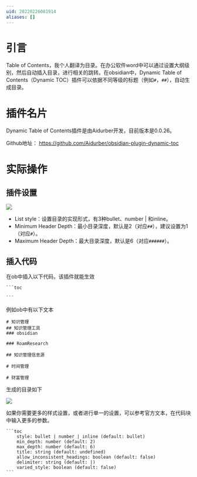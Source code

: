 ```yaml
---
uid: 20220226081914
aliases: []
---
```

# 引言
Table of Contents，我个人翻译为目录。在办公软件word中可以通过设置大纲级别，然后自动插入目录，进行相关的跳转。在obsidian中，Dynamic Table of Contents（Dynamic TOC）插件可以依据不同等级的标题（例如`#`，`##`），自动生成目录。

# 插件名片
Dynamic Table of Contents插件是由Aidurber开发，目前版本是0.0.26。

Github地址： https://github.com/Aidurber/obsidian-plugin-dynamic-toc

# 实际操作
## 插件设置
![](https://gitee.com/cyddgi/picture-store/raw/master/img/20220226082612.png)

- List style：设置目录的实现形式，有3种bullet、number | 和inline。
- Minimum Header Depth：最小目录深度，默认是2（对应`##`），建议设置为1（对应`#`）。
- Maximum Header Depth：最大目录深度，默认是6（对应`######`）。

## 插入代码
在ob中插入以下代码，该插件就能生效
````
```toc

```
````

例如ob中有以下文本

```
# 知识管理
## 知识管理工具
### obsidian

### RoamResearch

## 知识管理信息源

# 时间管理

# 财富管理
```

生成的目录如下

![](https://gitee.com/cyddgi/picture-store/raw/master/img/20220226083433.png)

如果你需要更多的样式设置，或者进行单一的设置，可以参考官方文本，在代码块中输入更多的参数。

````
```toc
	style: bullet | number | inline (default: bullet)
	min_depth: number (default: 2)
	max_depth: number (default: 6)
	title: string (default: undefined)
	allow_inconsistent_headings: boolean (default: false)
	delimiter: string (default: |)
	varied_style: boolean (default: false)
```
````